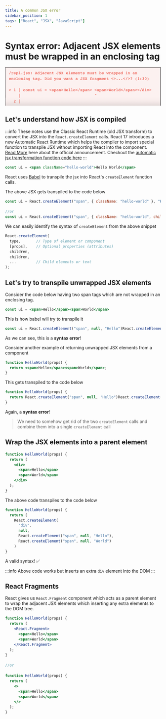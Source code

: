 ```yaml
---
title: A common JSX error
sidebar_position: 1
tags: ["React", "JSX", "JavaScript"]
---
```


# Syntax error: Adjacent JSX elements must be wrapped in an enclosing tag

![Syntax error: Adjacent JSX elements must be wrapped in an enclosing tag](../../../static/img/2023/jsx-syntax-error.png)

## Let's understand how JSX is compiled
:::info
These notes use the Classic React Runtime (old JSX transform) to convert the JSX into the `React.createElement` calls. React 17 introduces a new Automatic React Runtime which helps the compiler to import special function to transpile JSX without importing React into the component. <br />
[Read More](https://legacy.reactjs.org/blog/2020/09/22/introducing-the-new-jsx-transform.html) here about the official announcement. Checkout the [automatic jsx transformation function code here](https://github.com/facebook/react/tree/main/packages/react/src/jsx)
:::

```jsx
const ui = <span className="hello-world">Hello World</span>
```

React uses [Babel](https://babeljs.io/) to transpile the jsx into React's `createElement` function calls.

The above JSX gets transpiled to the code below

```jsx
const ui = React.createElement("span", { className: "hello-world" }, "Hello World");

//or
const ui = React.createElement("span", { className: "hello-world", children: "Hello World" });
```

We can easily identify the syntax of `createElement` from the above snippet

```js
React.createElement(
  type,       // Type of element or component
  [props],    // Optional properties (attributes)
  children,
  children,
  ...         // Child elements or text
);
```

## Let's try to transpile unwrapped JSX elements

Consider the code below having two span tags which are not wrapped in an enclosing tag.

```jsx
const ui = <span>Hello</span><span>World</span>
```

This is how babel will try to transpile it

```jsx
const ui = React.createElement("span", null, "Hello")React.createElement("span", null, "World");
```

As we can see, this is a **syntax error**!

Consider another example of returning unwrapped JSX elements from a component

```jsx
function HelloWorld(props) {
  return <span>Hello</span><span>World</span>;
}
```

This gets transpiled to the code below

```jsx
function HelloWorld(props) {
  return React.createElement("span", null, "Hello")React.createElement("span", null, "World");
}
```

Again, a **syntax error**!

> We need to somehow get rid of the two `createElement` calls and combine them into a single `createElement` call

## Wrap the JSX elements into a parent element

```jsx
function HelloWorld(props) {
  return (
    <div>
      <span>Hello</span>
      <span>World</span>
    </div>
  );
}
```

The above code transpiles to the code below

```jsx
function HelloWorld(props) {
  return (
    React.createElement(
      "div",
      null,
      React.createElement("span", null, "Hello"),
      React.createElement("span", null, "World")
    )
}
```

A valid syntax! ✅

:::info
Above code works but inserts an extra `div` element into the DOM
:::

## React Fragments

React gives us `React.Fragment` component which acts as a parent element to wrap the adjacent JSX elements which inserting any extra elements to the DOM tree.

```jsx
function HelloWorld(props) {
  return (
    <React.Fragment>
      <span>Hello</span>
      <span>World</span>
    </React.Fragment>
  );
}

//or

function HelloWorld(props) {
  return (
    <>
      <span>Hello</span>
      <span>World</span>
    </>
  );
}
```

